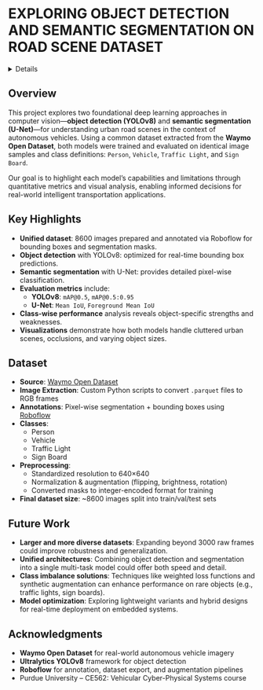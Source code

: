 # EXPLORING OBJECT DETECTION AND SEMANTIC SEGMENTATION ON ROAD SCENE DATASET
<details>
This project provides a comparative study of two leading computer vision approaches, object detection and semantic segmentation, using YOLOv8 and U-Net on urban road scene images. The dataset is derived from the Waymo Open Dataset, with images extracted from parquet files and annotated using Roboflow for both pixel-wise segmentation masks and bounding box labels.

We train and evaluate both models on the same dataset and class definitions (person, sign board, traffic light, and vehicle) to analyze trade-offs in accuracy, speed, and scene detail.

Due to the size of the trained semantic segmnetation model, instead of adding it to the repo, it can be found in this drive link: https://drive.google.com/file/d/123k73Nk4xL33ZkLDiYGdR1RE-nE0wOWN/view?usp=sharing

The Image extraction file contains the code for downloading the images from the parquet files provided by Waymo's open source dataset.

The object detection best.pt file is the trained Yolov8s model
</details>


## Overview  
This project explores two foundational deep learning approaches in computer vision—**object detection (YOLOv8)** and **semantic segmentation (U-Net)**—for understanding urban road scenes in the context of autonomous vehicles. Using a common dataset extracted from the **Waymo Open Dataset**, both models were trained and evaluated on identical image samples and class definitions: `Person`, `Vehicle`, `Traffic Light`, and `Sign Board`.

Our goal is to highlight each model’s capabilities and limitations through quantitative metrics and visual analysis, enabling informed decisions for real-world intelligent transportation applications.


## Key Highlights  
- **Unified dataset**: 8600 images prepared and annotated via Roboflow for bounding boxes and segmentation masks.  
- **Object detection** with YOLOv8: optimized for real-time bounding box predictions.  
- **Semantic segmentation** with U-Net: provides detailed pixel-wise classification.  
- **Evaluation metrics** include:
  - **YOLOv8**: `mAP@0.5`, `mAP@0.5:0.95`
  - **U-Net**: `Mean IoU`, `Foreground Mean IoU`
- **Class-wise performance** analysis reveals object-specific strengths and weaknesses.
- **Visualizations** demonstrate how both models handle cluttered urban scenes, occlusions, and varying object sizes.


## Dataset  
- **Source**: [Waymo Open Dataset](https://waymo.com/open)  
- **Image Extraction**: Custom Python scripts to convert `.parquet` files to RGB frames  
- **Annotations**: Pixel-wise segmentation + bounding boxes using [Roboflow](https://roboflow.com)  
- **Classes**:
  - Person
  - Vehicle
  - Traffic Light
  - Sign Board
- **Preprocessing**:
  - Standardized resolution to 640×640
  - Normalization & augmentation (flipping, brightness, rotation)
  - Converted masks to integer-encoded format for training
- **Final dataset size**: ~8600 images split into train/val/test sets


## Future Work  
- **Larger and more diverse datasets**: Expanding beyond 3000 raw frames could improve robustness and generalization.  
- **Unified architectures**: Combining object detection and segmentation into a single multi-task model could offer both speed and detail.  
- **Class imbalance solutions**: Techniques like weighted loss functions and synthetic augmentation can enhance performance on rare objects (e.g., traffic lights, sign boards).  
- **Model optimization**: Exploring lightweight variants and hybrid designs for real-time deployment on embedded systems.


## Acknowledgments  
- **Waymo Open Dataset** for real-world autonomous vehicle imagery  
- **Ultralytics YOLOv8** framework for object detection  
- **Roboflow** for annotation, dataset export, and augmentation pipelines  
- Purdue University – CE562: Vehicular Cyber-Physical Systems course  
